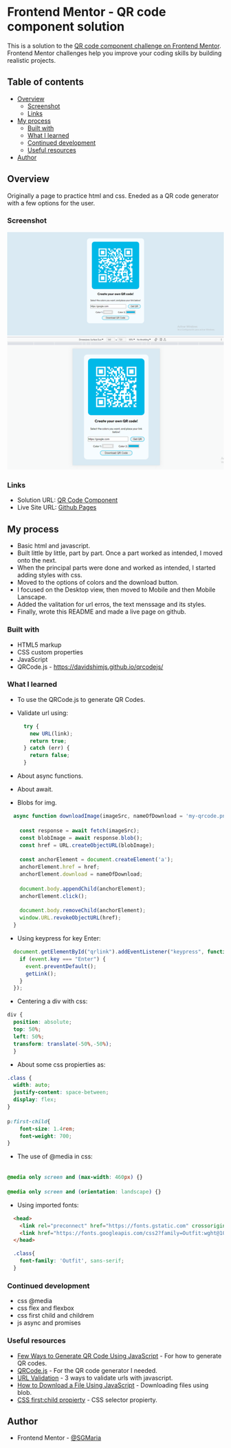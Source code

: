 # Frontend Mentor - QR code component solution

This is a solution to the [QR code component challenge on Frontend Mentor](https://www.frontendmentor.io/challenges/qr-code-component-iux_sIO_H). Frontend Mentor challenges help you improve your coding skills by building realistic projects. 

## Table of contents

- [Overview](#overview)
  - [Screenshot](#screenshot)
  - [Links](#links)
- [My process](#my-process)
  - [Built with](#built-with)
  - [What I learned](#what-i-learned)
  - [Continued development](#continued-development)
  - [Useful resources](#useful-resources)
- [Author](#author)

## Overview

Originally a page to practice html and css. Eneded as a QR code generator with a few options for the user.

### Screenshot

![Desktop](design/result/desktop-preview.png)
![Mobile](design/result/mobile-preview.png)

### Links

- Solution URL: [QR Code Component](https://github.com/SGMaria/qr-code-component/settings)
- Live Site URL: [Github Pages](https://sgmaria.github.io/qr-code-component/)

## My process

- Basic html and javascript. 
- Built little by little, part by part. Once a part worked as intended, I moved onto the next.
- When the principal parts were done and worked as intended, I started adding styles with css.
- Moved to the options of colors and the download button.
- I focused on the Desktop view, then moved to Mobile and then Mobile Lanscape.
- Added the valitation for url erros, the text menssage and its styles.
- Finally, wrote this README and made a live page on github.

### Built with

- HTML5 markup
- CSS custom properties
- JavaScript
- QRCode.js - https://davidshimjs.github.io/qrcodejs/

### What I learned

- To use the QRCode.js to generate QR Codes.
- Validate url using:

  ``` javascript
    try {
      new URL(link);
      return true;
    } catch (err) {
      return false;
    }
    ```
- About async functions.
- About await.
- Blobs for img.

```javascript
  async function downloadImage(imageSrc, nameOfDownload = 'my-qrcode.png') {
    
    const response = await fetch(imageSrc);
    const blobImage = await response.blob();
    const href = URL.createObjectURL(blobImage);
  
    const anchorElement = document.createElement('a');
    anchorElement.href = href;
    anchorElement.download = nameOfDownload;
  
    document.body.appendChild(anchorElement);
    anchorElement.click();
  
    document.body.removeChild(anchorElement);
    window.URL.revokeObjectURL(href);
  }
```

- Using keypress for key Enter:

```javascript
  document.getElementById("qrlink").addEventListener("keypress", function(event) {
    if (event.key === "Enter") {
      event.preventDefault();
      getLink();
    }
  });
```

- Centering a div with css:

```css
div {
  position: absolute;
  top: 50%;
  left: 50%;
  transform: translate(-50%,-50%);
  }
```

- About some css propierties as: 

```css
.class {
  width: auto;
  justify-content: space-between;
  display: flex;
}

p:first-child{
    font-size: 1.4rem;
    font-weight: 700;
}
```

- The use of @media in css:

```css

@media only screen and (max-width: 460px) {}

@media only screen and (orientation: landscape) {}

```

- Using imported fonts:

```html
  <head>
    <link rel="preconnect" href="https://fonts.gstatic.com" crossorigin>
    <link href="https://fonts.googleapis.com/css2?family=Outfit:wght@100;400;500;700&family=Roboto:wght@300&display=swap" rel="stylesheet">
  </head>
```

```css
  .class{
    font-family: 'Outfit', sans-serif;
  }
```

### Continued development

- css @media
- css flex and flexbox
- css first child and childrem
- js async and promises

### Useful resources

- [Few Ways to Generate QR Code Using JavaScript](https://medium.com/geekculture/few-ways-to-generate-qr-code-using-javascript-54b6b5220c4f) - For how to generate QR codes. 
- [QRCode.js](https://davidshimjs.github.io/qrcodejs/) - For the QR code generator I needed.
- [URL Validation](https://www.freecodecamp.org/news/how-to-validate-urls-in-javascript/) - 3 ways to validate urls with javascript.
- [How to Download a File Using JavaScript](https://plainenglish.io/blog/how-to-download-a-file-using-javascript-fec4685c0a22) - Downloading files using blob.
- [CSS first:child propierty](https://developer.mozilla.org/es/docs/Web/CSS/:first-child) - CSS selector propierty.

## Author

- Frontend Mentor - [@SGMaria](https://www.frontendmentor.io/profile/SGMaria)
